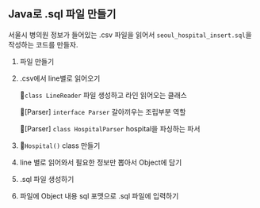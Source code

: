 ## Java로  .sql 파일 만들기

서울시 병의원 정보가 들어있는 .csv 파일을 읽어서 `seoul_hospital_insert.sql`을 작성하는 코드를 만들자.

1. 파일 만들기
2. .csv에서 line별로 읽어오기

   📄`class LineReader`
   파일 생성하고 라인 읽어오는 클래스

   📄[Parser] `interface Parser`
   갈아끼우는 조립부분 역할

   📄[Parser] `class HospitalParser`
   hospital을 파싱하는 파서

3. 📄`Hospital()` class 만들기
4. line 별로 읽어와서 필요한 정보만 뽑아서 Object에 담기
5. .sql 파일 생성하기
6. 파일에 Object 내용 sql 포맷으로 .sql 파일에 입력하기